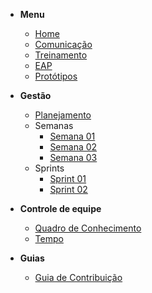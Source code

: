 - **Menu**

  - [Home](pages/home)
  - [Comunicação](pages/comunication)
  - [Treinamento](pages/trainning)
  - [EAP](pages/eap)
  - [Protótipos](pages/prototypes)

- **Gestão**

  - [Planejamento](pages/planning)
  - Semanas
    - [Semana 01](pages/semanas/semana01.md)
    - [Semana 02](pages/semanas/semana02.md)
    - [Semana 03](pages/semanas/semana03.md)
  - Sprints
    - [Sprint 01](pages/sprints/sprint01.md)
    - [Sprint 02](pages/sprints/sprint02.md)


- **Controle de equipe**

  - [Quadro de Conhecimento](pages/team_control/knowledge_table)
  - [Tempo](pages/team_control/time)

- **Guias**

  - [Guia de Contribuição](pages/contributing/contributing.md)
